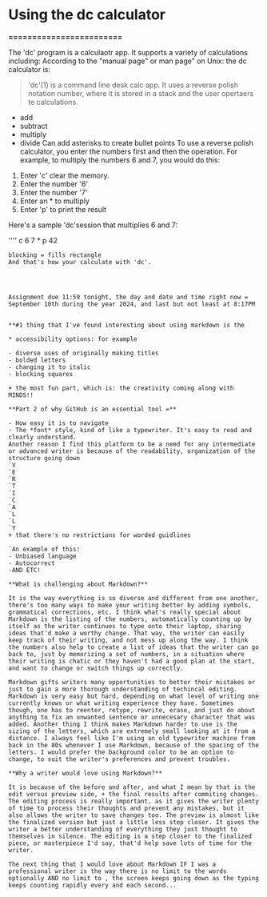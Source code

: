 # Using the dc calculator
**========================**

The 'dc' program is a calculaotr app. It supports a variety of 
calculations including:
According to the "manual page" or man page" on Unix: the dc calculator is:

> 'dc'(1) is a command line desk calc app. 
> It uses a reverse polish notation number, where it is stored in a
> stack and the user opertaers te calculations.

* add
* subtract
* multiply
* divide
Can add asterisks to create bullet points
To use a reverse polish calculator, you enter the numbers first
and then the operation.
For example, to multiply the numbers 6 and 7,
you would do this:


1. Enter 'c' clear the memory.
1. Enter the number '6'
2. Enter the number '7'
3. Enter an * to multiply 
4. Enter 'p' to print the result

Here's a sample 'dc'session that multiplies 6 and 7:


''''
c
6
7
*
p
42
```
blocking = fills rectangle
And that's how your calculate with 'dc'.




Assignment due 11:59 tonight, the day and date and time right now = September 10th during the year 2024, and last but not least at 8:17PM


**#1 thing that I've found interesting about using markdown is the

* accessibility options: for example

- diverse uses of originally making titles
- bolded letters
- changing it to italic
- blocking squares 

+ the most fun part, which is: the creativity coming along with MINDS!!

**Part 2 of why GitHub is an essential tool =**

- How easy it is to navigate
- The *font* style, kind of like a typewriter. It's easy to read and clearly understand.
Another reason I find this platform to be a need for any intermediate or advanced writer is because of the readability, organization of the structure going down
`V
`E
`R
`T
`I
`C
`A
`L
`L
`Y
+ that there's no restrictions for worded guidlines

`An example of this:
- Unbiased language
- Autocorrect
-AND ETC!

**What is challenging about Markdown?**

It is the way everything is so diverse and different from one another, there's too many ways to make your writing better by adding symbols, grammatical corrections, etc. I think what's really special about Markdown is the listing of the numbers, automatically counting up by itself as the writer continues to type onto their laptop, sharing ideas that'd make a worthy change. That way, the writer can easily keep track of their writing, and not mess up along the way. I think the numbers also help to create a list of ideas that the writer can go back to, just by memorizing a set of numbers, in a situation where their writing is chatic or they haven't had a good plan at the start, and want to change or switch things up correctly. 

Markdown gifts writers many opportunities to better their mistakes or just to gain a more thorough understanding of techincal editing. Markdown is very easy but hard, depending on what level of writing one currently knows or what writing experience they have. Sometimes though, one has to reenter, retype, rewrite, erase, and just do about anything to fix an unwanted sentence or unnecesary character that was added. Another thing I think makes Markdown harder to use is the sizing of the letters, which are extremely small looking at it from a distance. I always feel like I'm using an old typewriter machine from back in the 80s whenever I use Markdown, because of the spacing of the letters. I would prefer the background color to be an option to change, to suit the writer's preferences and prevent troubles.

**Why a writer would love using Markdown?**

It is because of the before and after, and what I mean by that is the edit versus preview side, + the final results after commiting changes. The editing process is really important, as it gives the writer plenty of time to process their thoughts and prevent any mistakes, but it also allows the writer to save changes too. The preview is almost like the finalized version but just a little less step closer. It gives the writer a better understanding of everything they just thought to themselves in silence. The editing is a step closer to the finalized piece, or masterpiece I'd say, that'd help save lots of time for the writer.

The next thing that I would love about Markdown IF I was a professional writer is the way there is no limit to the words optionally AND no limit to , the screen keeps going down as the typing keeps counting rapidly every and each second...


